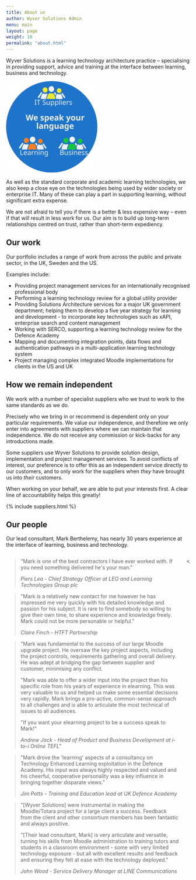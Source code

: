 ```yaml
---
title: About us
author: Wyver Solutions Admin
menu: main
layout: page
weight: 10
permalink: "about.html"
---
```

Wyver Solutions is a learning technology architecture practice &#8211; specialising in providing support, advice and training at the interface between learning, business and technology.

<a data-lightbox="company-profile" href="/assets/images/company-profile-v3.svg"><img src="/assets/images/company-profile-v3.svg" class="alignright" width="250px" alt="Company profile diagram" /></a>

As well as the standard corporate and academic learning technologies, we also keep a close eye on the technologies being used by wider society or enterprise IT. Many of these can play a part in supporting learning, without significant extra expense.

We are not afraid to tell you if there is a better & less expensive way &#8211; even if that will result in less work for us. Our aim is to build up long-term relationships centred on trust, rather than short-term expediency.

## Our work

Our portfolio includes a range of work from across the public and private sector, in the UK, Sweden and the US.

Examples include:

- Providing project management services for an internationally recognised professional body 
- Performing a learning technology review for a global utility provider
- Providing Solutions Architecture services for a major UK government department; helping them to develop a five year strategy for learning and development - to incorporate key technologies such as xAPI, enterprise search and content management
- Working with SERCO, supporting a learning technology review for the Defence Academy
- Mapping and documenting integration points, data flows and authentication pathways in a multi-application learning technology system
- Project managing complex integrated Moodle implementations for clients in the US and UK

## How we remain independent

We work with a number of specialist suppliers who we trust to work to the same standards as we do.

Precisely who we bring in or recommend is dependent only on your particular requirements. We value our independence, and therefore we only enter into agreements with suppliers where we can maintain that independence. We do not receive any commission or kick-backs for any introductions made.

Some suppliers use Wyver Solutions to provide solution design, implementation and project management services. To avoid conflicts of interest, our preference is to offer this as an independent service directly to our customers, and to only work for the suppliers when *they* have brought us into *their* customers.

When working on your behalf, we are able to put your interests first. A clear line of accountability helps this greatly! 

<a name="suppliers"></a>

{% include suppliers.html %}

## Our people

Our lead consultant, Mark Berthelemy, has nearly 30 years experience at the interface of learning, business and technology.

<!-- TESTIMONIALS 
================================================== -->

<div class="row">
    <div class="twelve columns">
        <div id="testimonials">
            <blockquote>
                <p>
                     "Mark is one of the best contractors I have ever worked with. If you need something delivered he's your man."</p>
                     <p><cite>Piers Lea - Chief Strategy Officer at LEO and Learning Technologies Group plc</cite>
                </p>
            </blockquote>
            <blockquote>
                <p>
                     "Mark is a relatively new contact for me however he has impressed me very quickly with his detailed knowledge and passion for his subject. It is rare to find somebody so willing to give their own time, to share experience and knowledge freely. Mark could not be more personable or helpful." </p><p><cite>Claire Finch - HTFT Partnership</cite>
                </p>
            </blockquote>
            <blockquote>
                <p>
                     "Mark was fundamental to the success of our large Moodle upgrade project. He oversaw the key project aspects, including the project controls, requirements gathering and overall delivery. He was adept at bridging the gap between supplier and customer, minimising any conflict.</p><p>"Mark was able to offer a wider input into the project than his specific role from his years of experience in elearning. This was very valuable to us and helped us make some essential decisions very rapidly. Mark brings a pro-active, common-sense approach to all challenges and is able to articulate the most technical of issues to all audiences.<p>"If you want your elearning project to be a success speak to Mark!"</p><cite>Andrew Jack - Head of Product and Business Development at i-to-i Online TEFL"</cite></p>
                </p>
            </blockquote>
            <blockquote>
                <p>"Mark drove the 'learning' aspects of a consultancy on Technology Enhanced Learning exploitation in the Defence Academy. His input was always highly respected and valued and his cheerful, cooperative personality was a key influence in bringing together disparate views."</p>
                <p><cite>Jim Potts - Training and Education lead at UK Defence Academy</cite></p>
            </blockquote>
            <blockquote>
                <p>"[Wyver Solutions] were instrumental in making the Moodle/Totara project for a large client a success. Feedback from the client and other consortium members has been fantastic and always positive.</p> 
                <p>"[Their lead consultant, Mark] is very articulate and versatile, turning his skills from Moodle administration to training tutors and students in a classroom environment - some with very limited technology exposure - but all with excellent results and feedback and ensuring they felt at ease with the technology deployed."</p>
                <p><cite>John Wood - Service Delivery Manager at LINE Communications</cite></p>
            </blockquote>
        </div>
        
    </div>
</div>





